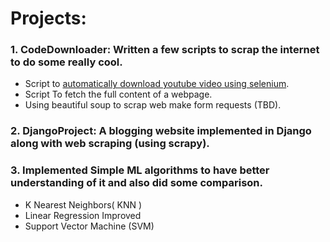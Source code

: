 # Projects:

### 1. CodeDownloader: Written a few scripts to scrap the internet to do some really cool.
- Script to [automatically download youtube video using selenium](https://github.com/Rohit2Lohia/Python-Projects/tree/master/1.CodeDownloader/Download%20youtube%20video%20using(Selenium)). 
- Script To fetch the full content of a webpage.
- Using beautiful soup to scrap web make form requests (TBD).
### 2. DjangoProject: A blogging website implemented in Django along with web scraping (using scrapy).
### 3. Implemented Simple ML algorithms to have better understanding of it and also did some comparison.
- K Nearest Neighbors( KNN )	
- Linear Regression	Improved 
- Support Vector Machine (SVM)
